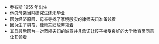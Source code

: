 - 乔布斯 1955 年出生
- 他的母亲当时研究生还未毕业
- 因为经济原因，母亲寻找了家境殷实的律师夫妇准备领着
- 因为生了男孩，律师夫妇放弃领着
- 其母最后因为一对蓝领夫妇的诚意并且承诺让孩子接受良好的大学教育面同意让其领着
